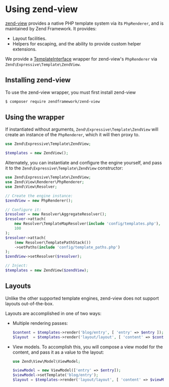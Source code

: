 # Using zend-view

[zend-view](https://github.com/zendframework/zend-view) provides a native PHP
template system via its `PhpRenderer`, and is maintained by Zend Framework. It
provides:

- Layout facilities.
- Helpers for escaping, and the ability to provide custom helper extensions.

We provide a [TemplateInterface](interface.md) wrapper for zend-view's
`PhpRenderer` via `Zend\Expressive\Template\ZendView`.

## Installing zend-view

To use the zend-view wrapper, you must first install zend-view

```bash
$ composer require zendframework/zend-view
```

## Using the wrapper

If instantiated without arguments, `Zend\Expressive\Template\ZendView` will create
an instance of the `PhpRenderer`, which it will then proxy to.

```php
use Zend\Expressive\Template\ZendView;

$templates = new ZendView();
```

Alternately, you can instantiate and configure the engine yourself, and pass it
to the `Zend\Expressive\Template\ZendView` constructor:

```php
use Zend\Expressive\Template\ZendView;
use Zend\View\Renderer\PhpRenderer;
use Zend\View\Resolver;

// Create the engine instance:
$zendView = new PhpRenderer();

// Configure it:
$resolver = new Resolver\AggregateResolver();
$resolver->attach(
    new Resolver\TemplateMapResolver(include 'config/templates.php'),
    100
);
$resolver->attach(
    (new Resolver\TemplatePathStack())
    ->setPaths(include 'config/template_paths.php')
);
$zendView->setResolver($resolver);

// Inject:
$templates = new ZendView($zendView);
```

## Layouts

Unlike the other supported template engines, zend-view does not support layouts
out-of-the-box.

Layouts are accomplished in one of two ways:

- Multiple rendering passes:

  ```php
  $content = $templates->render('blog/entry', [ 'entry' => $entry ]);
  $layout  = $templates->render('layout/layout', [ 'content' => $content ]);
  ```

- View models.  To accomplish this, you will compose a view model for the
  content, and pass it as a value to the layout:

  ```php
  use Zend\View\Model\ViewModel;
  
  $viewModel = new ViewModel(['entry' => $entry]);
  $viewModel->setTemplate('blog/entry');
  $layout = $templates->render('layout/layout', [ 'content' => $viewModel ]);
  ```

